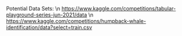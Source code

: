 Potential Data Sets:
\n
https://www.kaggle.com/competitions/tabular-playground-series-jun-2021/data \n
https://www.kaggle.com/competitions/humpback-whale-identification/data?select=train.csv

